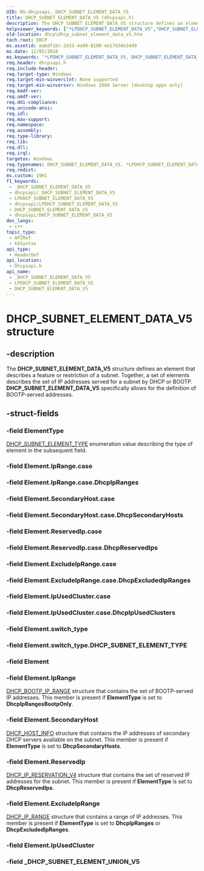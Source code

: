```yaml
---
UID: NS:dhcpsapi._DHCP_SUBNET_ELEMENT_DATA_V5
title: DHCP_SUBNET_ELEMENT_DATA_V5 (dhcpsapi.h)
description: The DHCP_SUBNET_ELEMENT_DATA_V5 structure defines an element that describes a feature or restriction of a subnet.
helpviewer_keywords: ["*LPDHCP_SUBNET_ELEMENT_DATA_V5","DHCP_SUBNET_ELEMENT_DATA_V5","DHCP_SUBNET_ELEMENT_DATA_V5 structure [DHCP]","LPDHCP_SUBNET_ELEMENT_DATA_V5","LPDHCP_SUBNET_ELEMENT_DATA_V5 structure pointer [DHCP]","dhcp.dhcp_subnet_element_data_v5","dhcpsapi/LPDHCP_SUBNET_ELEMENT_DATA_V5","dhcpsapi/_DHCP_SUBNET_ELEMENT_DATA_V5"]
old-location: dhcp\dhcp_subnet_element_data_v5.htm
tech.root: DHCP
ms.assetid: ea6df1bc-2d15-4a09-8100-ee17d3de34d9
ms.date: 12/05/2018
ms.keywords: '*LPDHCP_SUBNET_ELEMENT_DATA_V5, DHCP_SUBNET_ELEMENT_DATA_V5, DHCP_SUBNET_ELEMENT_DATA_V5 structure [DHCP], LPDHCP_SUBNET_ELEMENT_DATA_V5, LPDHCP_SUBNET_ELEMENT_DATA_V5 structure pointer [DHCP], dhcp.dhcp_subnet_element_data_v5, dhcpsapi/LPDHCP_SUBNET_ELEMENT_DATA_V5, dhcpsapi/_DHCP_SUBNET_ELEMENT_DATA_V5'
req.header: dhcpsapi.h
req.include-header: 
req.target-type: Windows
req.target-min-winverclnt: None supported
req.target-min-winversvr: Windows 2000 Server [desktop apps only]
req.kmdf-ver: 
req.umdf-ver: 
req.ddi-compliance: 
req.unicode-ansi: 
req.idl: 
req.max-support: 
req.namespace: 
req.assembly: 
req.type-library: 
req.lib: 
req.dll: 
req.irql: 
targetos: Windows
req.typenames: DHCP_SUBNET_ELEMENT_DATA_V5, *LPDHCP_SUBNET_ELEMENT_DATA_V5
req.redist: 
ms.custom: 19H1
f1_keywords:
 - _DHCP_SUBNET_ELEMENT_DATA_V5
 - dhcpsapi/_DHCP_SUBNET_ELEMENT_DATA_V5
 - LPDHCP_SUBNET_ELEMENT_DATA_V5
 - dhcpsapi/LPDHCP_SUBNET_ELEMENT_DATA_V5
 - DHCP_SUBNET_ELEMENT_DATA_V5
 - dhcpsapi/DHCP_SUBNET_ELEMENT_DATA_V5
dev_langs:
 - c++
topic_type:
 - APIRef
 - kbSyntax
api_type:
 - HeaderDef
api_location:
 - Dhcpsapi.h
api_name:
 - _DHCP_SUBNET_ELEMENT_DATA_V5
 - LPDHCP_SUBNET_ELEMENT_DATA_V5
 - DHCP_SUBNET_ELEMENT_DATA_V5
---
```


# DHCP_SUBNET_ELEMENT_DATA_V5 structure


## -description

The <b>DHCP_SUBNET_ELEMENT_DATA_V5</b> structure defines an element that describes a feature or restriction of a subnet. Together, a set of elements describes the set of IP addresses served for a subnet by DHCP or BOOTP. <b>DHCP_SUBNET_ELEMENT_DATA_V5</b> specifically allows for the definition of BOOTP-served addresses.

## -struct-fields

### -field ElementType

<a href="/windows/win32/api/dhcpsapi/ne-dhcpsapi-dhcp_subnet_element_type">DHCP_SUBNET_ELEMENT_TYPE</a> enumeration value describing the type of element in the subsequent field.

### -field Element.IpRange.case

### -field Element.IpRange.case.DhcpIpRanges

### -field Element.SecondaryHost.case

### -field Element.SecondaryHost.case.DhcpSecondaryHosts

### -field Element.ReservedIp.case

### -field Element.ReservedIp.case.DhcpReservedIps

### -field Element.ExcludeIpRange.case

### -field Element.ExcludeIpRange.case.DhcpExcludedIpRanges

### -field Element.IpUsedCluster.case

### -field Element.IpUsedCluster.case.DhcpIpUsedClusters

### -field Element.switch_type

### -field Element.switch_type.DHCP_SUBNET_ELEMENT_TYPE

### -field Element

### -field Element.IpRange

<a href="/windows/desktop/api/dhcpsapi/ns-dhcpsapi-dhcp_bootp_ip_range">DHCP_BOOTP_IP_RANGE</a> structure that contains the set of BOOTP-served IP addresses. This member is present if <b>ElementType</b> is set to <b>DhcpIpRangesBootpOnly</b>.

### -field Element.SecondaryHost

<a href="/windows/desktop/api/dhcpsapi/ns-dhcpsapi-dhcp_host_info">DHCP_HOST_INFO</a> structure that contains the IP addresses of secondary DHCP servers available on the subnet. This member is present if <b>ElementType</b> is set to <b>DhcpSecondaryHosts</b>.

### -field Element.ReservedIp

<a href="/windows/desktop/api/dhcpsapi/ns-dhcpsapi-dhcp_ip_reservation_v4">DHCP_IP_RESERVATION_V4</a> structure that contains the set of reserved IP addresses for the subnet. This member is present if <b>ElementType</b> is set to <b>DhcpReservedIps</b>.

### -field Element.ExcludeIpRange

<a href="/windows/desktop/api/dhcpsapi/ns-dhcpsapi-dhcp_ip_range">DHCP_IP_RANGE</a> structure that contains a range of IP addresses. This member is present if <b>ElementType</b> is set to <b>DhcpIpRanges</b> or <b>DhcpExcludedIpRanges</b>.

### -field Element.IpUsedCluster

### -field _DHCP_SUBNET_ELEMENT_UNION_V5

